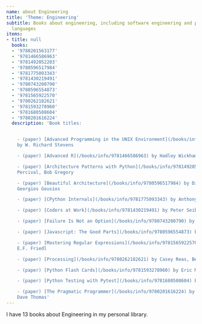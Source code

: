 ```yaml
---
name: about Engineering
title: 'Theme: Engineering'
subtitle: Books about engineering, including software engineering and programming
  languages
items:
- title: null
  books:
  - '9780201563177'
  - '9781466586963'
  - '9781492052203'
  - '9780596517984'
  - '9781775093343'
  - '9781430219491'
  - '9780743200790'
  - '9780596554873'
  - '9781565922570'
  - '9780262182621'
  - '9781593278960'
  - '9781680508604'
  - '9780201616224'
  description: 'Book titles:


    - (paper) [Advanced Programming in the UNIX Environment](/books/info/9780201563177)
    by W. Richard Stevens

    - (paper) [Advanced R](/books/info/9781466586963) by Hadley Wickham

    - (paper) [Architecture Patterns with Python](/books/info/9781492052203) by Harry
    Percival, Bob Gregory

    - (paper) [Beautiful Architecture](/books/info/9780596517984) by Diomidis Spinellis,
    Georgios Gousios

    - (paper) [CPython Internals](/books/info/9781775093343) by Anthony Shaw

    - (paper) [Coders at Work](/books/info/9781430219491) by Peter Seibel

    - (paper) [Failure Is Not an Option](/books/info/9780743200790) by Gene Kranz

    - (paper) [Javascript: The Good Parts](/books/info/9780596554873) by Douglas Crockford

    - (paper) [Mastering Regular Expressions](/books/info/9781565922570) by Jeffrey
    E.F. Friedl

    - (paper) [Processing](/books/info/9780262182621) by Casey Reas, Ben Fry

    - (paper) [Python Flash Cards](/books/info/9781593278960) by Eric Matthes

    - (paper) [Python Testing with Pytest](/books/info/9781680508604) by Brian Okken

    - (paper) [The Pragmatic Programmer](/books/info/9780201616224) by Andy Hunt,
    Dave Thomas'
---
```

I have 13 books about Engineering in my personal library.
